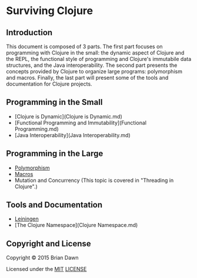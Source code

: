 # Surviving Clojure

## Introduction

This document is composed of 3 parts. The first part focuses on programming with Clojure in the small: the dynamic aspect of Clojure and the REPL, the functional style of programming and Clojure's immutabile data structures, and the Java interoperability. The second part presents the concepts provided by Clojure to organize large programs: polymorphism and macros. Finally, the last part will present some of the tools and documentation for Clojure projects.

## Programming in the Small

* [Clojure is Dynamic](Clojure is Dynamic.md)
* [Functional Programming and Immutability](Functional Programming.md)
* [Java Interoperability](Java Interoperability.md)

## Programming in the Large

* [Polymorphism](Polymorphism.md)
* [Macros](Macros.md)
* Mutation and Concurrency (This topic is covered in "Threading in Clojure".)

## Tools and Documentation

* [Leiningen](Leiningen.md)
* [The Clojure Namespace](Clojure Namespace.md)

## Copyright and License

Copyright © 2015 Brian Dawn

Licensed under the [MIT](http://opensource.org/licenses/MIT) [LICENSE](LICENSE)

